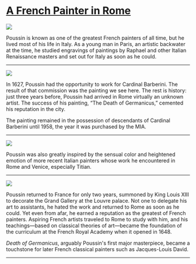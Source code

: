 # [A French Painter in Rome](http://artstories.artsmia.org/#/stories/1132)

![](http://cdn.dx.artsmia.org/thumbs/tn_2014_TDX_MIAArtStories_381.jpg)

Poussin is known as one of the greatest French painters of all time, but he lived most of his life in Italy. As a young man in Paris, an artistic backwater at the time, he studied engravings of paintings by Raphael and other Italian Renaissance masters and set out for Italy as soon as he could.

---

![](http://cdn.dx.artsmia.org/thumbs/tn_2014_TDX_MIAArtStories_382.jpg)

In 1627, Poussin had the opportunity to work for Cardinal Barberini. The result of that commission was the painting we see here. The rest is history: just three years before, Poussin had arrived in Rome virtually an unknown artist. The success of his painting, “The Death of Germanicus,” cemented his reputation in the city.

The painting remained in the possession of descendants of Cardinal Barberini until 1958, the year it was purchased by the MIA.

---

![](http://cdn.dx.artsmia.org/thumbs/tn_2014_TDX_MIAArtStories_385.jpg)

Poussin was also greatly inspired by the sensual color and heightened emotion of more recent Italian painters whose work he encountered in Rome and Venice, especially Titian.

---

![](http://cdn.dx.artsmia.org/thumbs/tn_2014_TDX_MIAArtStories_380.jpg)

Poussin returned to France for only two years, summoned by King Louis XIII to decorate the Grand Gallery at the Louvre palace. Not one to delegate his art to assistants, he hated the work and returned to Rome as soon as he could. Yet even from afar, he earned a reputation as the greatest of French painters. Aspiring French artists traveled to Rome to study with him, and his teachings—based on classical theories of art—became the foundation of the curriculum at the French Royal Academy when it opened in 1648.

*Death of Germanicus*, arguably Poussin's first major masterpiece, became a touchstone for later French classical painters such as Jacques-Louis David.

---
